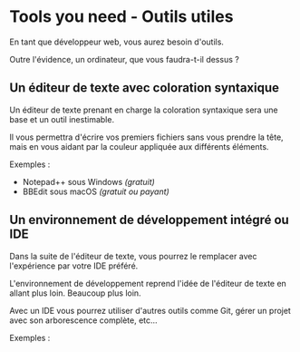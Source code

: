 # Tools you need - Outils utiles

En tant que développeur web, vous aurez besoin d'outils.

Outre l'évidence, un ordinateur, que vous faudra-t-il dessus ?

## Un éditeur de texte avec coloration syntaxique

Un éditeur de texte prenant en charge la coloration syntaxique sera une base et un outil inestimable.

Il vous permettra d'écrire vos premiers fichiers sans vous prendre la tête, mais en vous aidant par la couleur appliquée aux différents éléments.

Exemples :
* Notepad++ sous Windows *(gratuit)*
* BBEdit sous macOS *(gratuit ou payant)*

## Un environnement de développement intégré ou IDE

Dans la suite de l'éditeur de texte, vous pourrez le remplacer avec l'expérience par votre IDE préféré.

L'environnement de développement reprend l'idée de l'éditeur de texte en allant plus loin. Beaucoup plus loin.

Avec un IDE vous pourrez utiliser d'autres outils comme Git, gérer un projet avec son arborescence complète, etc…

Exemples :

